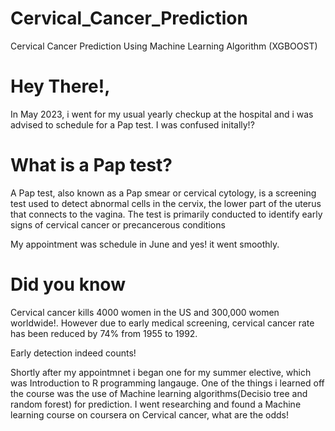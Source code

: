 # Cervical_Cancer_Prediction
Cervical Cancer Prediction Using Machine Learning Algorithm (XGBOOST)

# Hey There!,

In May 2023, i went for my usual yearly checkup at the hospital and i was advised to schedule for a Pap test. I was confused initally!?

# What is a Pap test?

A Pap test, also known as a Pap smear or cervical cytology, is a screening test used to detect abnormal cells in the cervix, the lower part of the uterus that connects to the vagina. The test is primarily conducted to identify early signs of cervical cancer or precancerous conditions

My appointment was schedule in June and yes! it went smoothly.

# Did you know
Cervical cancer kills 4000 women in the US and 300,000 women worldwide!. However due to early medical screening, cervical cancer rate has been reduced by 74% from 1955 to 1992.

Early detection indeed counts!


Shortly after my appointmnet i began one for my summer elective, which was Introduction to R programming langauge. 
One of the things i learned off the course was the use of Machine learning algorithms(Decisio tree and random forest) for prediction. I went researching and found a Machine learning course on coursera on Cervical cancer, what are the odds!
